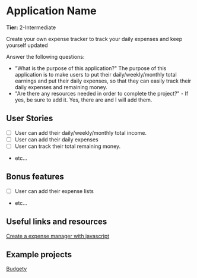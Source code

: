 # Application Name

**Tier:** 2-Intermediate

Create your own expense tracker to track your daily expenses and keep yourself updated

Answer the following questions:

- "What is the purpose of this application?"
  The purpose of this application is to make users to put their daily/weekly/monthly total earnings and put their daily expenses, so that they can easily track their daily expenses and remaining money.
- "Are there any resources needed in order to complete the project?" - If yes, be sure to add it.
  Yes, there are and I will add them.

## User Stories

- [ ] User can add their daily/weekly/monthly total income.
- [ ] User can add their daily expenses
- [ ] User can track their total remaining money.
- etc...

## Bonus features

- [ ] User can add their expense lists
- etc...

## Useful links and resources

[Create a expense manager with javascript](https://levelup.gitconnected.com/create-a-simple-expense-manager-with-javascript-4e2cf2097fba)

## Example projects

[Budgety](https://github.com/jonasschmedtmann/complete-javascript-course/tree/master/6-budgety)
